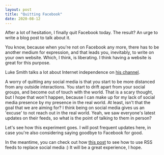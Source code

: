 ```yaml
---
layout: post
title: "Quitting Facebook"
date: 2020-08-12
---
```


After a lot of hesitation, I finally quit Facebook today. The result? An urge to write a blog post to talk about it.

You know, because when you're not on Facebook any more, there has to be another medium for expression, and that leads you, inevitably, to write on your own website. Which, I think, is liberating. I think having a website is great for this purpose.

Luke Smith talks a lot about Internet independence on [his channel](https://www.youtube.com/channel/UC2eYFnH61tmytImy1mTYvhA).

A worry of quitting any social media is that you start to be more distanced from any outside interactions. You start to drift apart from your social groups, and become out of touch with the world. That is a scary thought, but I hope that won't happen, because I can make up for my lack of social media presence by my presence in the real world. At least, isn't that the goal that we are aiming for? I think being on social media gives us an 'excuse' to not reach out in the real world. Yeah, we saw everyone's latest updates on their feeds, so what is the point of talking to them in person?

Let's see how this experiment goes. I will post frequent updates here, in case you're also considering saying goodbye to Facebook for good. 

In the meantime, you can check out how [this post](https://lukesmith.xyz/blog/a-guide-to-using-rss-to-replace-social-media) to see how to use RSS feeds to replace social media :) It will be a great experience, I hope.


